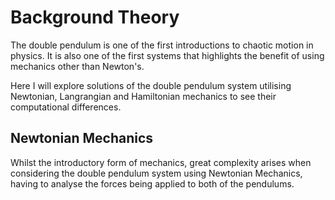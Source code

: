 # Background Theory
The double pendulum is one of the first introductions to chaotic motion in physics. It is also one of the first systems that highlights the benefit of using mechanics other than Newton's.

Here I will explore solutions of the double pendulum system utilising Newtonian, Langrangian and Hamiltonian mechanics to see their computational differences.

## Newtonian Mechanics
Whilst the introductory form of mechanics, great complexity arises when considering the double pendulum system using Newtonian Mechanics, having to analyse the forces being applied to both of the pendulums.
